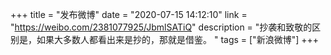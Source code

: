 +++
title = "发布微博"
date = "2020-07-15 14:12:10"
link = "https://weibo.com/2381077925/JbmlSATiQ"
description = "抄袭和致敬的区别是，如果大多数人都看出来是抄的，那就是借鉴。 "
tags = ["新浪微博"]
+++
